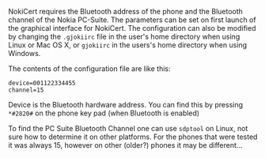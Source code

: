 

NokiCert requires the Bluetooth address of the phone and the Bluetooth channel of the Nokia PC-Suite. The parameters can be set on first launch of the graphical interface for NokiCert. The configuration can also be modified by changing the `.gjokiirc` file in the user's home directory when using Linux or Mac OS X, or `gjokiirc` in the users's home directory when using Windows.

The contents of the configuration file are like this:

```
device=001122334455
channel=15
```

Device is the Bluetooth hardware address. You can find this by pressing `*#2820#` on the phone key pad (when Bluetooth is enabled)

To find the PC Suite Bluetooth Channel one can use `sdptool` on Linux, not sure how to determine it on other platforms. For the phones that were tested it was always 15, however on other (older?) phones it may be different...